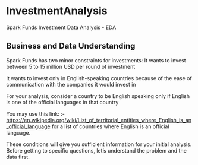 # InvestmentAnalysis
 Spark Funds Investment Data Analysis - EDA
 
 
## Business and Data Understanding
Spark Funds has two minor constraints for investments:
It wants to invest between 5 to 15 million USD per round of investment

It wants to invest only in English-speaking countries because of the ease of communication with the companies it would invest in

For your analysis, consider a country to be English speaking only if English is one of the official languages in that country

You may use this link: :- https://en.wikipedia.org/wiki/List_of_territorial_entities_where_English_is_an_official_language for a list of countries where English is an official language.

These conditions will give you sufficient information for your initial analysis. Before getting to specific questions, let’s understand the problem and the data first.
